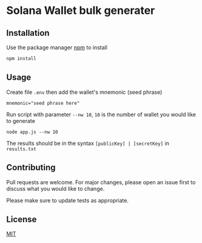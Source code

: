 # Solana Wallet bulk generater


## Installation

Use the package manager [npm](https://www.npmjs.com/) to install

```bash
npm install
```

## Usage

Create file `.env` then add the wallet's mnemonic (seed phrase)
```
mnemonic="seed phrase here"
```

Run script with parameter `--nw 10`, `10` is the number of wallet you would like to generate
```
node app.js --nw 10
```

The results should be in the syntax `[publicKey] | [secretKey]` in `results.txt`

## Contributing

Pull requests are welcome. For major changes, please open an issue first
to discuss what you would like to change.

Please make sure to update tests as appropriate.

## License

[MIT](https://choosealicense.com/licenses/mit/)
